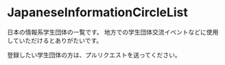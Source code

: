 # JapaneseInformationCircleList
日本の情報系学生団体の一覧です。
地方での学生団体交流イベントなどに使用していただけるとありがたいです。

登録したい学生団体の方は、プルリクエストを送ってください。

